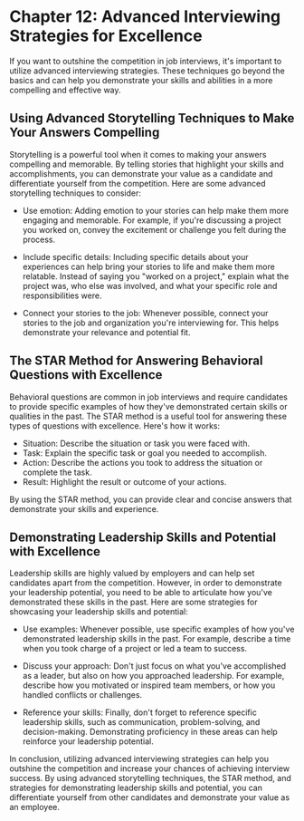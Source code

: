 Chapter 12: Advanced Interviewing Strategies for Excellence
===========================================================

If you want to outshine the competition in job interviews, it's important to utilize advanced interviewing strategies. These techniques go beyond the basics and can help you demonstrate your skills and abilities in a more compelling and effective way.

Using Advanced Storytelling Techniques to Make Your Answers Compelling
----------------------------------------------------------------------

Storytelling is a powerful tool when it comes to making your answers compelling and memorable. By telling stories that highlight your skills and accomplishments, you can demonstrate your value as a candidate and differentiate yourself from the competition. Here are some advanced storytelling techniques to consider:

* Use emotion: Adding emotion to your stories can help make them more engaging and memorable. For example, if you're discussing a project you worked on, convey the excitement or challenge you felt during the process.

* Include specific details: Including specific details about your experiences can help bring your stories to life and make them more relatable. Instead of saying you "worked on a project," explain what the project was, who else was involved, and what your specific role and responsibilities were.

* Connect your stories to the job: Whenever possible, connect your stories to the job and organization you're interviewing for. This helps demonstrate your relevance and potential fit.

The STAR Method for Answering Behavioral Questions with Excellence
------------------------------------------------------------------

Behavioral questions are common in job interviews and require candidates to provide specific examples of how they've demonstrated certain skills or qualities in the past. The STAR method is a useful tool for answering these types of questions with excellence. Here's how it works:

* Situation: Describe the situation or task you were faced with.
* Task: Explain the specific task or goal you needed to accomplish.
* Action: Describe the actions you took to address the situation or complete the task.
* Result: Highlight the result or outcome of your actions.

By using the STAR method, you can provide clear and concise answers that demonstrate your skills and experience.

Demonstrating Leadership Skills and Potential with Excellence
-------------------------------------------------------------

Leadership skills are highly valued by employers and can help set candidates apart from the competition. However, in order to demonstrate your leadership potential, you need to be able to articulate how you've demonstrated these skills in the past. Here are some strategies for showcasing your leadership skills and potential:

* Use examples: Whenever possible, use specific examples of how you've demonstrated leadership skills in the past. For example, describe a time when you took charge of a project or led a team to success.

* Discuss your approach: Don't just focus on what you've accomplished as a leader, but also on how you approached leadership. For example, describe how you motivated or inspired team members, or how you handled conflicts or challenges.

* Reference your skills: Finally, don't forget to reference specific leadership skills, such as communication, problem-solving, and decision-making. Demonstrating proficiency in these areas can help reinforce your leadership potential.

In conclusion, utilizing advanced interviewing strategies can help you outshine the competition and increase your chances of achieving interview success. By using advanced storytelling techniques, the STAR method, and strategies for demonstrating leadership skills and potential, you can differentiate yourself from other candidates and demonstrate your value as an employee.
